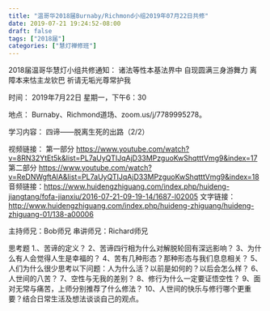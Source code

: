 ```yaml
---
title: "温哥华2018届Burnaby/Richmond小组2019年07月22日共修"
date: 2019-07-21 19:24:52-08:00
draft: false
tags: ["2018届"]
categories: ["慧灯禅修班"]
---
```

2018届温哥华慧灯小组共修通知：
诸法等性本基法界中
自现圆满三身游舞力
离障本来怙主龙钦巴
祈请无垢光尊常护我

时间：
2019年7月22日 星期一，下午6：30

地点：
Burnaby、Richmond道场、zoom.us/j/7789995278。

学习内容：
四谛——脱离生死的出路（2/2）

视频链接：
第一部分 https://www.youtube.com/watch?v=8RN32YtEt5k&list=PL7aUyQTIJqAjD33MPzguoKwShqtttVmg9&index=17
第二部分 https://www.youtube.com/watch?v=ReDNWgftAlA&list=PL7aUyQTIJqAjD33MPzguoKwShqtttVmg9&index=18
音频链接：https://www.huidengzhiguang.com/index.php/huideng-jiangtang/fofa-jianxiu/2016-07-21-09-19-14/1687-l02005
文字链接：http://www.huidengzhiguang.com/index.php/huideng-zhiguang/huideng-zhiguang-01/138-a00006

主持师兄：Bob师兄
串讲师兄：Richard师兄

思考题
1.、苦谛的定义？
2、苦谛四行相为什么对解脱轮回有深远影响？
3、为什么有人会觉得人生是幸福的？
4、苦有几种形态？那种形态与我们息息相关？
5、人们为什么很少思考以下问题：人为什么活？以前是如何的？以后会怎么样？
6、人世间的八苦？
7、空性与无我的差别？
8、修行为什么一定要证悟空性？
9、面对无常与痛苦，上师分别推荐了什么修法？
10、人世间的快乐与修行哪个更重要？结合日常生活及想法谈谈自己的观点。

